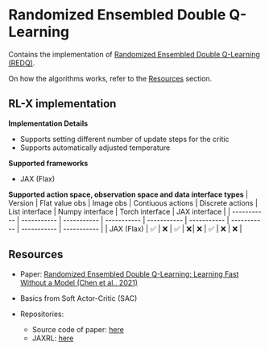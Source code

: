# Randomized Ensembled Double Q-Learning

Contains the implementation of [Randomized Ensembled Double Q-Learning (REDQ)](https://arxiv.org/pdf/2101.05982).

On how the algorithms works, refer to the [Resources](#resources) section.


## RL-X implementation

**Implementation Details**
- Supports setting different number of update steps for the critic
- Supports automatically adjusted temperature

**Supported frameworks**
- JAX (Flax)

**Supported action space, observation space and data interface types**
| Version | Flat value obs | Image obs | Contiuous actions | Discrete actions | List interface | Numpy interface | Torch interface | JAX interface |
| ----------- | ----------- | ----------- | ----------- | ----------- | ----------- | ----------- | ----------- | ----------- |
| JAX (Flax) | ✅ | ❌ | ✅ | ❌ | ❌ | ✅ | ❌ | ❌ |


## Resources
- Paper: [Randomized Ensembled Double Q-Learning: Learning Fast Without a Model (Chen et al., 2021)](https://arxiv.org/pdf/2101.05982)

- Basics from Soft Actor-Critic (SAC)

- Repositories:
    - Source code of paper: [here](https://github.com/watchernyu/REDQ)
    - JAXRL: [here](https://github.com/ikostrikov/jaxrl/tree/main/jaxrl/agents/redq)
